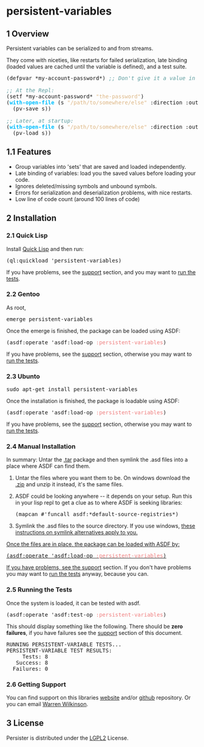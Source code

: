 persistent-variables
====================

1 Overview 
-----------

Persistent variables can be serialized to and from streams.  

They come with niceties, like restarts for failed serialization, late binding (loaded values are cached until the variable
is defined), and a test suite.

<pre class="src src-lisp">(defpvar *my-account-password*) <span style="color: #5f9ea0; font-style: italic;">;; </span><span style="color: #5f9ea0; font-style: italic;">Don't give it a value in the source file!</span>

<span style="color: #5f9ea0; font-style: italic;">;; </span><span style="color: #5f9ea0; font-style: italic;">At the Repl: </span>
(setf *my-account-password* <span style="color: #deb887;">"the-password"</span>)
(<span style="color: #00bfff; font-weight: bold;">with-open-file</span> (s <span style="color: #deb887;">"/path/to/somewhere/else"</span> :direction :output :if-does-not-exist :create :if-exists :append)
  (pv-save s))

<span style="color: #5f9ea0; font-style: italic;">;; </span><span style="color: #5f9ea0; font-style: italic;">Later, at startup:</span>
(<span style="color: #00bfff; font-weight: bold;">with-open-file</span> (s <span style="color: #deb887;">"/path/to/somewhere/else"</span> :direction :output :if-does-not-exist :create :if-exists :append)
  (pv-load s))
</pre>

</div>


1.1 Features 
-------------

   * Group variables into 'sets' that are saved and loaded independently.
   * Late binding of variables: load you the saved values before loading your code.
   * Ignores deleted/missing symbols and unbound symbols.  
   * Errors for serialization and deserialization problems, with nice restarts.
   * Low line of code count (around 100 lines of code)

2 Installation 
---------------

### 2.1 Quick Lisp 

Install <a href="http://www.quicklisp.org/beta/">Quick Lisp</a> and then run:

<pre class="src src-lisp">(ql:quickload 'persistent-variables)
</pre>

If you have problems, see the <a href="#26-getting-support">support</a> section, and you may want to <a href="#25-running-the-tests">run the tests</a>.

### 2.2 Gentoo 

As root, 

<pre class="src src-sh">emerge persistent-variables</pre>

Once the emerge is finished, the package can be loaded using ASDF:

<pre class="src src-lisp">(asdf:operate 'asdf:load-op <span style="color: #f08080;">:persistent-variables</span>)</pre>


If you have problems, see the <a href="#26-getting-support">support</a> section, otherwise you may want to <a href="#25-running-the-tests">run the tests</a>.

### 2.3 Ubunto 

<pre class="src src-sh">sudo apt-get install persistent-variables</pre>

Once the installation is finished, the package is loadable using ASDF:

<pre class="src src-lisp">(asdf:operate 'asdf:load-op <span style="color: #f08080;">:persistent-variables</span>)
</pre>

If you have problems, see the <a href="#26-getting-support">support</a> section, otherwise you may want to <a href="#25-running-the-tests">run the tests</a>.

### 2.4 Manual Installation 

In summary: Untar the <a href="https://github.com/WarrenWilkinson/persistent-variables/archive/master.tar.gz">.tar</a> package and then symlink the .asd files into a place where ASDF can find them. 


  1. Untar the files where you want them to be.  On windows download the <a href="https://github.com/WarrenWilkinson/persistent-variables/archive/master.zip">.zip</a> and unzip it instead, it's the same files.
  2. ASDF could be looking anywhere -- it depends on your setup.  Run this in your lisp repl to get a clue
     as to where ASDF is seeking libraries:

     <pre class="src src-lisp">(mapcan #'funcall asdf:*default-source-registries*)</pre>
  3. Symlink the .asd files to the source directory. If you use windows, <a href="http://bc.tech.coop/blog/041113.html">these     instructions on symlink alternatives apply to you.

Once the files are in place, the package can be loaded with ASDF by:

<pre class="src src-lisp">(asdf:operate 'asdf:load-op <span style="color: #f08080;">:persistent-variables</span>)</pre>

If you have problems, see the <a href="#26-getting-support">support</a> section.  If you don't have problems you may want to <a href="#25-running-the-tests">run the tests</a> anyway, because you can.

### 2.5 Running the Tests 

Once the system is loaded, it can be tested with asdf. 

<pre class="src src-lisp">(asdf:operate 'asdf:test-op <span style="color: #f08080;">:persistent-variables</span>)</pre>

This should display something like the following. There should
be <b>zero failures</b>, if you have failures see the <a href="#26-getting-support">support</a> section
of this document.

<pre class="src src-sh">RUNNING PERSISTENT-VARIABLE TESTS...
PERSISTENT-VARIABLE TEST RESULTS: 
     Tests: 8
   Success: 8
  Failures: 0
</pre>


### 2.6 Getting Support 

You can find support on this libraries <a href="http://warrenwilkinson.ca/persistent-variables">website</a> and/or <a href="https://github.com/WarrenWilkinson/persistent-variables">github</a> repository. Or you can email <a href="mailto:warrenwilkinson@gmail.com">Warren Wilkinson</a>.

3 License 
---------

Persister is distributed under the <a href="http://opensource.org/licenses/lgpl-2.1.php">LGPL2</a> License. 
